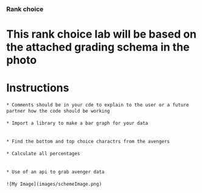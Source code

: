 ### Rank choice

# This rank choice lab will be based on the attached grading schema in the photo

# Instructions
    * Comments should be in your cde to explain to the user or a future partner how the code should be working

    * Import a library to make a bar graph for your data


    * Find the bottom and top choice charactrs from the avengers

    * Calculate all percentages


    * Use of an api to grab avenger data

    ![My Image](images/schemeImage.png)

